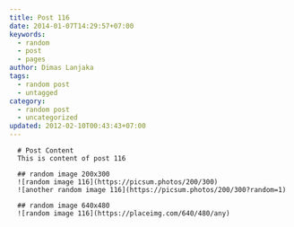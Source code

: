 ```yaml
---
title: Post 116
date: 2014-01-07T14:29:57+07:00
keywords:
  - random
  - post
  - pages
author: Dimas Lanjaka
tags:
  - random post
  - untagged
category:
  - random post
  - uncategorized
updated: 2012-02-10T00:43:43+07:00
---
```


      # Post Content
      This is content of post 116

      ## random image 200x300
      ![random image 116](https://picsum.photos/200/300)
      ![another random image 116](https://picsum.photos/200/300?random=1)

      ## random image 640x480
      ![random image 116](https://placeimg.com/640/480/any)
      